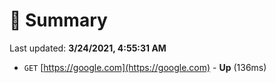 # 📖 Summary
Last updated: **3/24/2021, 4:55:31 AM**

- `GET` [https://google.com](https://google.com) - **Up** (136ms)
